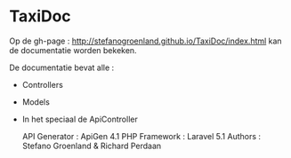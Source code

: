 # TaxiDoc

Op de gh-page : http://stefanogroenland.github.io/TaxiDoc/index.html kan de documentatie worden bekeken.

De documentatie bevat alle :
- Controllers
- Models
- In het speciaal de ApiController
 

    API Generator : ApiGen 4.1
    PHP Framework : Laravel 5.1
    Authors       : Stefano Groenland & Richard Perdaan
